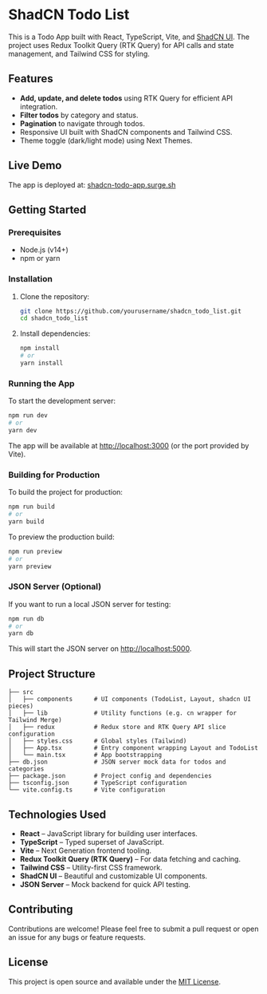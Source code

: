 # ShadCN Todo List

This is a Todo App built with React, TypeScript, Vite, and [ShadCN UI](https://ui.shadcn.com/). The project uses Redux Toolkit Query (RTK Query) for API calls and state management, and Tailwind CSS for styling.  

## Features

- **Add, update, and delete todos** using RTK Query for efficient API integration.
- **Filter todos** by category and status.
- **Pagination** to navigate through todos.
- Responsive UI built with ShadCN components and Tailwind CSS.
- Theme toggle (dark/light mode) using Next Themes.

## Live Demo

The app is deployed at: [shadcn-todo-app.surge.sh](https://shadcn-todo-app.surge.sh)

## Getting Started

### Prerequisites

- Node.js (v14+)
- npm or yarn

### Installation

1. Clone the repository:

   ```bash
   git clone https://github.com/yourusername/shadcn_todo_list.git
   cd shadcn_todo_list
   ```

2. Install dependencies:

   ```bash
   npm install
   # or
   yarn install
   ```

### Running the App

To start the development server:

```bash
npm run dev
# or
yarn dev
```

The app will be available at [http://localhost:3000](http://localhost:3000) (or the port provided by Vite).

### Building for Production

To build the project for production:

```bash
npm run build
# or
yarn build
```

To preview the production build:

```bash
npm run preview
# or
yarn preview
```

### JSON Server (Optional)

If you want to run a local JSON server for testing:

```bash
npm run db
# or
yarn db
```

This will start the JSON server on [http://localhost:5000](http://localhost:5000).

## Project Structure

```
├── src
│   ├── components      # UI components (TodoList, Layout, shadcn UI pieces)
│   ├── lib             # Utility functions (e.g. cn wrapper for Tailwind Merge)
│   ├── redux           # Redux store and RTK Query API slice configuration
│   ├── styles.css      # Global styles (Tailwind)
│   ├── App.tsx         # Entry component wrapping Layout and TodoList
│   └── main.tsx        # App bootstrapping
├── db.json             # JSON server mock data for todos and categories
├── package.json        # Project config and dependencies
├── tsconfig.json       # TypeScript configuration
└── vite.config.ts      # Vite configuration
```

## Technologies Used

- **React** – JavaScript library for building user interfaces.
- **TypeScript** – Typed superset of JavaScript.
- **Vite** – Next Generation frontend tooling.
- **Redux Toolkit Query (RTK Query)** – For data fetching and caching.
- **Tailwind CSS** – Utility-first CSS framework.
- **ShadCN UI** – Beautiful and customizable UI components.
- **JSON Server** – Mock backend for quick API testing.

## Contributing

Contributions are welcome! Please feel free to submit a pull request or open an issue for any bugs or feature requests.

## License

This project is open source and available under the [MIT License](LICENSE).



